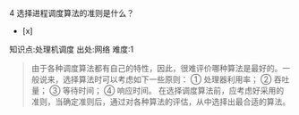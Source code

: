 4
选择进程调度算法的准则是什么？
- [x]

知识点:处理机调度
出处:网络
难度:1
> 由于各种调度算法都有自己的特性，因此，很难评价哪种算法是最好的。一般说来，选择算法时可以考虑如下一些原则： ① 处理器利用率； ② 吞吐量； ③ 等待时间；
> ④ 响应时间。 在选择调度算法前，应考虑好采用的准则，当确定准则后，通过对各种算法的评估，从中选择出最合适的算法。

